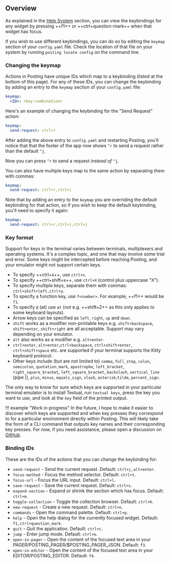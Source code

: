 ## Overview

As explained in the [Help System](./help_system.md) section, you can view the keybindings for any widget by pressing ++f1++ or ++ctrl+question-mark++ when that widget has focus.

If you wish to use different keybindings, you can do so by editing the `keymap` section of your `config.yaml` file.
Check the location of that file on your system by running `posting locate config` on the command line.

### Changing the keymap

Actions in Posting have unique IDs which map to a keybinding (listed at the bottom of this page).
For any of these IDs, you can change the keybinding by adding an entry to the `keymap` section of your `config.yaml` file:

```yaml
keymap:
  <ID>: <key-combination>
```

Here's an example of changing the keybinding for the "Send Request" action:

```yaml
keymap:
  send-request: ctrl+r
```

After adding the above entry to `config.yaml` and restarting Posting, you'll notice that that the footer of the app now shows `^r` to send a request rather than the default `^j`.

Now you can press `^r` to send a request *instead of* `^j`.

You can also have multiple keys map to the same action by separating them with commas:

```yaml
keymap:
  send-request: ctrl+r,ctrl+i
```

Note that by adding an entry to the `keymap` you are overriding the default keybinding for that action, so if you wish to keep the default keybinding, you'll need to specify it again:

```yaml
keymap:
  send-request: ctrl+r,ctrl+i,ctrl+j
```

### Key format

Support for keys in the terminal varies between terminals, multiplexers and operating systems.
It's a complex topic, and one that may involve some trial and error.
Some keys might be intercepted before reaching Posting, and your emulator might not support certain keys.

- To specify ++ctrl+x++, use `ctrl+x`.
- To specify ++ctrl+shift+x++, use `ctrl+X` (control plus uppercase "X").
- To specify multiple keys, separate them with commas: `ctrl+shift+left,ctrl+y`.
- To specify a function key, use `f<number>`. For example, ++f1++ would be `f1`.
- To specify `@` (at) use `at` (*not* e.g. ++shift+2++ as this only applies to some keyboard layouts).
- Arrow keys can be specified as `left`, `right`, `up` and `down`.
- `shift` works as a modifier non-printable keys e.g. `shift+backspace`, `shift+enter`, `shift+right` are all acceptable. Support may vary depending on your emulator.
- `alt` also works as a modifier e.g. `alt+enter`.
- `ctrl+enter`, `alt+enter`,`ctrl+backspace`, `ctrl+shift+enter`, `ctrl+shift+space` etc. are supported if your terminal supports the Kitty keyboard protocol.
- Other keys include (but are not limited to) `comma`, `full_stop`, `colon`, `semicolon`, `quotation_mark`, `apostrophe`, `left_bracket`, `right_square_bracket`, `left_square_bracket`, `backslash`, `vertical_line` (pipe |), `plus`, `minus`, `equals_sign`, `slash`, `asterisk`,`tilde`, `percent_sign`.

The only way to know for sure which keys are supported in your particular terminal emulator is to install Textual, run `textual keys`, press the key you want to use, and look at the `key` field of the printed output.

!!! example "Work in progress"
    In the future, I hope to make it easier to discover which keys are supported and when key presses they correspond to for a particular environment directly within Posting. This will likely take the form of a CLI command that outputs key names and their corresponding key presses. For now, if you need assistance, please open a discussion on [GitHub](https://github.com/darrenburns/posting/discussions).

### Binding IDs

These are the IDs of the actions that you can change the keybinding for:

- `send-request` - Send the current request. Default: `ctrl+j,alt+enter`.
- `focus-method` - Focus the method selector. Default: `ctrl+t`.
- `focus-url` - Focus the URL input. Default: `ctrl+l`.
- `save-request` - Save the current request. Default: `ctrl+s`.
- `expand-section` - Expand or shrink the section which has focus. Default: `ctrl+m`.
- `toggle-collection` - Toggle the collection browser. Default: `ctrl+h`.
- `new-request` - Create a new request. Default: `ctrl+n`.
- `commands` - Open the command palette. Default: `ctrl+p`.
- `help` - Open the help dialog for the currently focused widget. Default: `f1,ctrl+question_mark`.
- `quit` - Quit the application. Default: `ctrl+c`.
- `jump` - Enter jump mode. Default: `ctrl+o`.
- `open-in-pager` - Open the content of the focused text area in your $PAGER/$POSTING_PAGER/$POSTING_PAGER_JSON. Default: `f3`.
- `open-in-editor` - Open the content of the focused text area in your $EDITOR/$POSTING_EDITOR. Default: `f4`.
